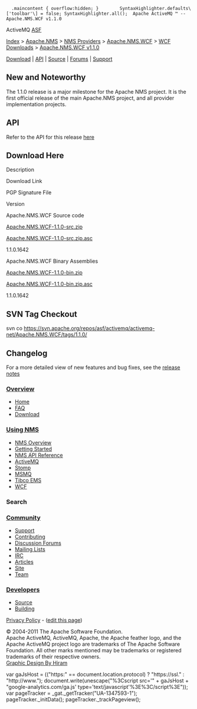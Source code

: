       .maincontent { overflow:hidden; }        SyntaxHighlighter.defaults\['toolbar'\] = false; SyntaxHighlighter.all();  Apache ActiveMQ ™ -- Apache.NMS.WCF v1.1.0 

ActiveMQ [ASF](http://www.apache.org)

[Index](index.html) > [Apache.NMS](apachenms.html) > [NMS Providers](nms-providers.html) > [Apache.NMS.WCF](apachenmswcf.html) > [WCF Downloads](wcf-downloads.html) > [Apache.NMS.WCF v1.1.0](apachenmswcf-v110.html)

[Download](download.html) | [API](nms-api.html) | [Source](source.html) | [Forums](http://activemq.apache.org/discussion-forums.html) | [Support](http://activemq.apache.org/support.html)

New and Noteworthy
------------------

The 1.1.0 release is a major milestone for the Apache NMS project. It is the first official release of the main Apache.NMS project, and all provider implementation projects.

API
---

Refer to the API for this release [here](nms-api.html)

Download Here
-------------

Description

Download Link

PGP Signature File

Version

Apache.NMS.WCF Source code

[Apache.NMS.WCF-1.1.0-src.zip](http://archive.apache.org/dist/activemq/apache-nms/1.1.0/Apache.NMS.WCF-1.1.0-src.zip)

[Apache.NMS.WCF-1.1.0-src.zip.asc](http://archive.apache.org/dist/activemq/apache-nms/1.1.0/Apache.NMS.WCF-1.1.0-src.zip.asc)

1.1.0.1642

Apache.NMS.WCF Binary Assemblies

[Apache.NMS.WCF-1.1.0-bin.zip](http://archive.apache.org/dist/activemq/apache-nms/1.1.0/Apache.NMS.WCF-1.1.0-bin.zip)

[Apache.NMS.WCF-1.1.0-bin.zip.asc](http://archive.apache.org/dist/activemq/apache-nms/1.1.0/Apache.NMS.WCF-1.1.0-bin.zip.asc)

1.1.0.1642

SVN Tag Checkout
----------------

svn co https://svn.apache.org/repos/asf/activemq/activemq-net/Apache.NMS.WCF/tags/1.1.0/

Changelog
---------

For a more detailed view of new features and bug fixes, see the [release notes](https://issues.apache.org/activemq/secure/ReleaseNote.jspa?projectId=11010&styleName=Html&version=11814)

### [Overview](overview.html)

*   [Home](index.html)
*   [FAQ](faq.html)
*   [Download](download.html)

### [Using NMS](using-nms.html)

*   [NMS Overview](apachenms.html)
*   [Getting Started](nms.html)
*   [NMS API Reference](nms-api.html)
*   [ActiveMQ](apachenmsactivemq.html)
*   [Stomp](apachenmsstomp.html)
*   [MSMQ](apachenmsmsmq.html)
*   [Tibco EMS](apachenmsems.html)
*   [WCF](apachenmswcf.html)

### Search

   

### [Community](community.html)

*   [Support](support.html)
*   [Contributing](http://activemq.apache.org/contributing.html)
*   [Discussion Forums](http://activemq.apache.org/discussion-forums.html)
*   [Mailing Lists](http://activemq.apache.org/mailing-lists.html)
*   [IRC](irc://irc.codehaus.org/activemq)
*   [Articles](articles.html)
*   [Site](site.html)
*   [Team](http://activemq.apache.org/team.html)

### [Developers](developers.html)

*   [Source](source.html)
*   [Building](building.html)

[Privacy Policy](http://activemq.apache.org/privacy-policy.html) \- ([edit this page](https://cwiki.apache.org/confluence/pages/editpage.action?pageId=25201757))

© 2004-2011 The Apache Software Foundation.  
Apache ActiveMQ, ActiveMQ, Apache, the Apache feather logo, and the Apache ActiveMQ project logo are trademarks of The Apache Software Foundation. All other marks mentioned may be trademarks or registered trademarks of their respective owners.  
[Graphic Design By Hiram](http://hiramchirino.com)

var gaJsHost = (("https:" == document.location.protocol) ? "https://ssl." : "http://www."); document.write(unescape("%3Cscript src='" + gaJsHost + "google-analytics.com/ga.js' type='text/javascript'%3E%3C/script%3E")); var pageTracker = \_gat.\_getTracker("UA-1347593-1"); pageTracker.\_initData(); pageTracker.\_trackPageview();